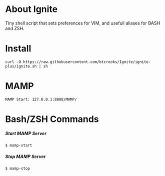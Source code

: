 About Ignite
============

Tiny shell script that sets preferences for VIM, and usefull aliases for BASH and ZSH.

Install
=======
    curl -O https://raw.githubusercontent.com/btcrooks/Ignite/ignite-plus/ignite.sh | sh

MAMP
==========
    MAMP Start: 127.0.0.1:8888/MAMP/

Bash/ZSH Commands
=================
##### Start MAMP Server #####
    $ mamp-start  
##### Stop MAMP Server #####
    $ mamp-stop  
